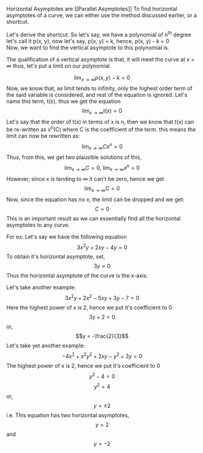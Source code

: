 Horizontal Asymptotes are [[Parallel Asymptotes]]
To find horizontal asymptotes of a curve, we can either use the method discussed earlier, or a shortcut.

Let's derive the shortcut.
So let's say, we have a polynomial of n<sup>th</sup> degree let's call it p(x, y), now let's say, p(x, y) = k, hence, p(x, y) - k = 0  
Now, we want to find the vertical asymptote to this polynomial is.

The qualification of a vertical asymptote is that, it will meet the curve at x = &infin; thus, let's put a limit on our polynomial.

$$\lim_{x\rightarrow\infty} p(x, y) - k = 0$$
Now, we know that, as limit tends to infinity, only the highest order term of the said variable is considered, and rest of the equation is ignored. Let's name this term, t(x), thus we get the equation
$$\lim_{x\rightarrow\infty}t(x) = 0$$
Let's say that the order of t(x) in terms of x is n, then we know that t(x) can be re-written as x<sup>n</sup>(C) where C is the coefficient of the term.
this means the limit can now be rewritten as:
$$\lim_{x\rightarrow\infty}Cx^n = 0$$
Thus, from this, we get two plausible solutions of this, 
$$\lim_{x\rightarrow\infty}C = 0,\ \lim_{x\rightarrow\infty}x^n = 0$$
However, since x is tending to &infin; it can't be zero, hence we get 
$$\lim_{x\rightarrow\infty}C = 0$$
Now, since the equation has no x, the limit can be dropped and we get:
$$C = 0$$
This is an important result as we can essentially find all the horizontal asymptotes to any curve.


For ex: Let's say we have the following equation
$$3x^2y +2xy - 4y = 0$$
To obtain it's horizontal asymptote, set, $$3y = 0$$
Thus the horizontal asymptote of the curve is the x-axis.

Let's take another example: $$3x^2y + 2x^2 - 5xy + 3y - 7 = 0$$
Here the highest power of x is 2, hence we put it's coefficient to 0
$$3y + 2 = 0$$
or, $$y = -\frac{2}{3}$$
Let's take yet another example: $$-4x^2 + x^2y^2 + 2xy - y^2 + 3y = 0$$
The highest power of x is 2, hence we put it's coefficient to 0
$$y^2 - 4 = 0$$
$$y^2 = 4$$
or, $$y = \pm 2 $$
i.e. This equation has two horizontal asymptotes, $$y = 2$$ and $$y = -2$$